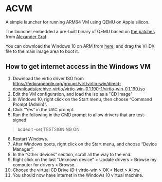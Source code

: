 # ACVM

A simple launcher for running ARM64 VM using QEMU on Apple silicon.

The launcher embedded a pre-built binary of QEMU based on [the patches](https://patchwork.kernel.org/project/qemu-devel/list/?series=392975) from [Alexander Graf](https://twitter.com/_AlexGraf).

You can download the Windows 10 on ARM from [here](https://www.microsoft.com/en-us/software-download/windowsinsiderpreviewARM64), and drag the VHDX file to the main image area to boot it.

## How to get internet access in the Windows VM

1. Download the virtio driver ISO from https://fedorapeople.org/groups/virt/virtio-win/direct-downloads/archive-virtio/virtio-win-0.1.190-1/virtio-win-0.1.190.iso
2. Edit the VM configuration, and load the iso as a "CD Image"
3. In Windows 10, right click on the Start menu, then choose “Command Prompt (Admin)”.
4. Click “Yes” in the UAC prompt.
5. Run the following in the CMD prompt to allow drivers that are test-signed:
> bcdedit -set TESTSIGNING ON
6. Restart Windows.
7. After Windows boots, right click on the Start menu, and choose “Device Manager”.
8. In the “Other devices” section, scroll all the way to the end.
9. Right click on the last “Unknown device” > Update drivers > Browse my computer for drivers > Browse.
10. Choose the virtual CD Drive (D:) virtio-win > OK > Next > Allow.
11. You should now have internet in the Windows 10 virtual machine.
